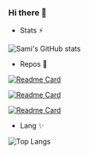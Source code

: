 ### Hi there 👋

- Stats ⚡

![Sami's GitHub stats](https://github-readme-stats.vercel.app/api?username=samiamoura&bg_color=30,e96443,904e95&title_color=fff&text_color=fff&show_icons=true&icon_color=ffff)

- Repos 🔭

[![Readme Card](https://github-readme-stats.vercel.app/api/pin/?username=sokube&repo=aws-eks&show_owner=true&theme=cobalt)](https://github.com/sokube/aws-eks)

[![Readme Card](https://github-readme-stats.vercel.app/api/pin/?username=samiamoura&repo=gitops-training&show_owner=true&theme=synthwave)](https://github.com/samiamoura/gitops-training)

[![Readme Card](https://github-readme-stats.vercel.app/api/pin/?username=samiamoura&repo=devsecops-phonebook&show_owner=true&theme=gruvbox)](https://github.com/samiamoura/devsecops-phonebook)

- Lang ✨

![Top Langs](https://github-readme-stats.vercel.app/api/top-langs/?username=diranetafen&langs_count=10&hide=javascript,html,php,python)




<!--
**samiamoura/samiamoura** is a ✨ _special_ ✨ repository because its `README.md` (this file) appears on your GitHub profile.

Here are some ideas to get you started:

- 🔭 I’m currently working on ...
- 🌱 I’m currently learning ...
- 👯 I’m looking to collaborate on ...
- 🤔 I’m looking for help with ...
- 💬 Ask me about ...
- 📫 How to reach me: ...
- 😄 Pronouns: ...
- ⚡ Fun fact: ...
-->
